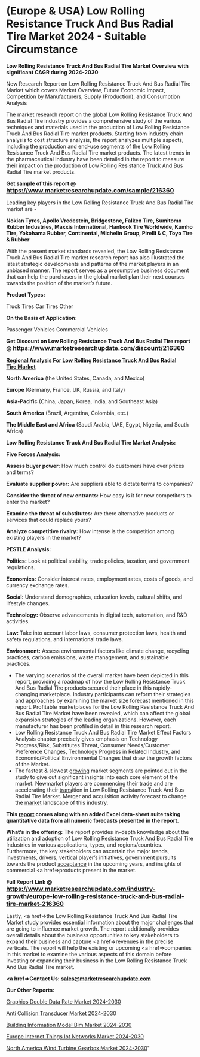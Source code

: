 # (Europe & USA) Low Rolling Resistance Truck And Bus Radial Tire Market 2024 - Suitable Circumstance

<strong>Low Rolling Resistance Truck And Bus Radial Tire Market Overview with significant CAGR during 2024-2030</strong>

New Research Report on Low Rolling Resistance Truck And Bus Radial Tire Market which covers Market Overview, Future Economic Impact, Competition by Manufacturers, Supply (Production), and Consumption Analysis

The market research report on the global Low Rolling Resistance Truck And Bus Radial Tire industry provides a comprehensive study of the various techniques and materials used in the production of Low Rolling Resistance Truck And Bus Radial Tire market products. Starting from industry chain analysis to cost structure analysis, the report analyzes multiple aspects, including the production and end-use segments of the Low Rolling Resistance Truck And Bus Radial Tire market products. The latest trends in the pharmaceutical industry have been detailed in the report to measure their impact on the production of Low Rolling Resistance Truck And Bus Radial Tire market products.

<strong>Get sample of this report @ <a href=https://www.marketresearchupdate.com/sample/216360><font size=3 color=#0000ff>https://www.marketresearchupdate.com/sample/216360</font></a></strong>

Leading key players in the Low Rolling Resistance Truck And Bus Radial Tire market are -

<strong>Nokian Tyres, Apollo Vredestein, Bridgestone, Falken Tire, Sumitomo Rubber Industries, Maxxis International, Hankook Tire Worldwide, Kumho Tire, Yokohama Rubber, Continental, Michelin Group, Pirelli & C, Toyo Tire & Rubber</strong>

With the present market standards revealed, the Low Rolling Resistance Truck And Bus Radial Tire market research report has also illustrated the latest strategic developments and patterns of the market players in an unbiased manner. The report serves as a presumptive business document that can help the purchasers in the global market plan their next courses towards the position of the market’s future.

<strong>Product Types:</strong>

Truck Tires
Car Tires
Other

<strong>On the Basis of Application:</strong>

Passenger Vehicles
Commercial Vehicles

<strong>Get Discount on Low Rolling Resistance Truck And Bus Radial Tire report @ <a href=https://www.marketresearchupdate.com/discount/216360><font size=3 color=#0000ff>https://www.marketresearchupdate.com/discount/216360</font></a></strong>

<strong><u><b>Regional Analysis For Low Rolling Resistance Truck And Bus Radial Tire Market</b></u></strong>

<strong><b>North America</b></strong> (the United States, Canada, and Mexico)

<strong><b>Europe </b></strong>(Germany, France, UK, Russia, and Italy)

<strong><b>Asia-Pacific</b></strong> (China, Japan, Korea, India, and Southeast Asia)

<strong><b>South America</b></strong> (Brazil, Argentina, Colombia, etc.)

<strong><b>The Middle East and Africa</b></strong> (Saudi Arabia, UAE, Egypt, Nigeria, and South Africa)

<strong>Low Rolling Resistance Truck And Bus Radial Tire Market Analysis:</strong>

<strong>Five Forces Analysis:</strong>

<strong>Assess buyer power:</strong> How much control do customers have over prices and terms?

<strong>Evaluate supplier power:</strong> Are suppliers able to dictate terms to companies?

<strong>Consider the threat of new entrants:</strong> How easy is it for new competitors to enter the market?

<strong>Examine the threat of substitutes:</strong> Are there alternative products or services that could replace yours?

<strong>Analyze competitive rivalry:</strong> How intense is the competition among existing players in the market?

<strong>PESTLE Analysis:</strong>

<strong>Politics:</strong> Look at political stability, trade policies, taxation, and government regulations.

<strong>Economics:</strong> Consider interest rates, employment rates, costs of goods, and currency exchange rates.

<strong>Social:</strong> Understand demographics, education levels, cultural shifts, and lifestyle changes.

<strong>Technology:</strong> Observe advancements in digital tech, automation, and R&D activities.

<strong>Law:</strong> Take into account labor laws, consumer protection laws, health and safety regulations, and international trade laws.

<strong>Environment:</strong> Assess environmental factors like climate change, recycling practices, carbon emissions, waste management, and sustainable practices.

<ul>
  <li>The varying scenarios of the overall market have been depicted in this report, providing a roadmap of how the Low Rolling Resistance Truck And Bus Radial Tire products secured their place in this rapidly-changing marketplace. Industry participants can reform their strategies and approaches by examining the market size forecast mentioned in this report. Profitable marketplaces for the Low Rolling Resistance Truck And Bus Radial Tire Market have been revealed, which can affect the global expansion strategies of the leading organizations. However, each manufacturer has been profiled in detail in this research report.</li>
  <li>Low Rolling Resistance Truck And Bus Radial Tire Market Effect Factors Analysis chapter precisely gives emphasis on Technology Progress/Risk, Substitutes Threat, Consumer Needs/Customer Preference Changes, Technology Progress in Related Industry, and Economic/Political Environmental Changes that draw the growth factors of the Market.</li>
  <li>The fastest &amp; slowest <a href=ASDF991299>growing</a> market segments are pointed out in the study to give out significant insights into each core element of the market. Newmarket players are commencing their trade and are accelerating their <a href=>trans</a>ition in Low Rolling Resistance Truck And Bus Radial Tire Market. Merger and acquisition activity forecast to change the <a href=>market</a> landscape of this industry.</li>
</ul>
<strong>This <a href=>report</a> comes along with an added Excel data-sheet suite taking quantitative data from all numeric forecasts presented in the report.</strong>

<strong>What’s in the offering:</strong> The report provides in-depth knowledge about the utilization and adoption of Low Rolling Resistance Truck And Bus Radial Tire Industries in various applications, types, and regions/countries. Furthermore, the key stakeholders can ascertain the major trends, investments, drivers, vertical player’s initiatives, government pursuits towards the product <a href=ASDF881288>acceptance</a> in the upcoming years, and insights of commercial <a href=>products</a> present in the market.

<strong>Full Report Link @ <a href=https://www.marketresearchupdate.com/industry-growth/europe-low-rolling-resistance-truck-and-bus-radial-tire-market-216360><font size=3 color=#0000ff>https://www.marketresearchupdate.com/industry-growth/europe-low-rolling-resistance-truck-and-bus-radial-tire-market-216360</font></a></strong>

Lastly, <a href=>the</a> Low Rolling Resistance Truck And Bus Radial Tire Market study provides essential information about the major challenges that are going to influence market growth. The report additionally provides overall details about the business opportunities to key stakeholders to expand their business and capture <a href=>revenues</a> in the precise verticals. The report will help the existing or upcoming <a href=>companies</a> in this market to examine the various aspects of this domain before investing or expanding their business in the Low Rolling Resistance Truck And Bus Radial Tire market.

<strong><a href=><strong>Contact Us:</strong></a></strong>
<strong>sales@marketresearchupdate.com</strong>

<strong>Our Other Reports:</strong>

<a href=https://www.linkedin.com/pulse/graphics-double-data-rate-market-expects-see-significant>Graphics Double Data Rate Market 2024-2030</a>

<a href=https://www.linkedin.com/pulse/anti-collision-transducer-market-2023-remarking>Anti Collision Transducer Market 2024-2030</a>

<a href=https://www.linkedin.com/pulse/building-information-model-bim-market-size-trends-consumption>Building Information Model Bim Market 2024-2030</a>

<a href=https://www.linkedin.com/pulse/europe-internet-things-iot-networks-market-zytpf/>Europe Internet Things Iot Networks Market 2024-2030</a>

<a href=https://www.linkedin.com/pulse/north-america-wind-turbine-gearbox-market-2023-2029-8ldxf/>North America Wind Turbine Gearbox Market 2024-2030</a>"
